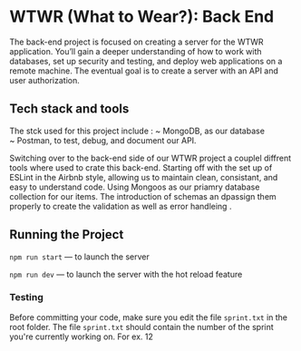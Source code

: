 # WTWR (What to Wear?): Back End
The back-end project is focused on creating a server for the WTWR application. You’ll gain a deeper understanding of how to work with databases, set up security and testing, and deploy web applications on a remote machine. The eventual goal is to create a server with an API and user authorization.

## Tech stack and tools

The stck used for this project include : 
~ MongoDB, as our database  
~ Postman, to test, debug, and document our API.

Switching over to the back-end side of our WTWR project a couplel diffrent tools where used to crate this back-end. Starting off with the set up of ESLint in the Airbnb style, allowing us to maintain clean, consistant, and easy to understand code. Using Mongoos as our priamry database collection for our items. The introduction of schemas an dpassign them properly to create the validation as well as error handleing . 


## Running the Project
`npm run start` — to launch the server 

`npm run dev` — to launch the server with the hot reload feature

### Testing
Before committing your code, make sure you edit the file `sprint.txt` in the root folder. The file `sprint.txt` should contain the number of the sprint you're currently working on. For ex. 12
